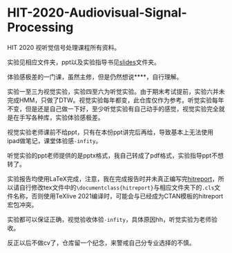 # HIT-2020-Audiovisual-Signal-Processing

HIT 2020 视听觉信号处理课程所有资料。

实验见相应文件夹，ppt以及实验指导书见[slides](./slides/)文件夹。

体验感极差的一门课，虽然主修，但是仍然想说****，自行理解。

实验一至三为视觉实验，实验四至六为听觉实验。由于期末考试提前，实验六并未完成HMM，只做了DTW。视觉实验每年都变，此仓库仅作为参考。听觉实验每年不变，但是还是自己做一下好，至少听觉实验有自己动手的感觉，视觉实验完全就是在手写各种库，实验体验感极差。

视觉实验老师课前不给ppt，只有在本份ppt讲完后再给，导致基本上无法使用ipad做笔记，课堂体验感`-infity`。

听觉实验的ppt老师提供的是pptx格式，我自己转成了pdf格式，实验指导ppt不想转了。

实验报告均使用LaTeX完成，注意，我在完成报告时并未真正编写完[hitreport](https://github.com/DemerzelSun12/hitreport)，所以请自行修改tex文件中的`\documentclass{hitreport}`与相应文件夹下的`.cls`文件名称，否则使用TeXlive 2021编译时，可能会与已经成为CTAN模板的hitreport宏包冲突。

实验都可以保证正确，视觉验收体验`-infity`，具体原因hh，听觉实验为老师验收。

反正以后不做cv了，仓库留一个纪念，来警戒自己分专业选择的不慎。

